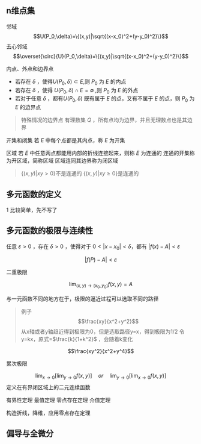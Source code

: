 ## n维点集


邻域
$$U(P_0,\delta)=\{(x,y)|\sqrt{(x-x_0)^2+(y-y_0)^2}\}$$
去心邻域
$$\overset{\circ}{U}(P_0,\delta)=\{(x,y)|\sqrt{(x-x_0)^2+(y-y_0)^2}\}$$

内点、外点和边界点
- 若存在 $\delta$ ，使得$U(P_0,\delta)\subset E$,则 $P_0$ 为 $E$ 的内点
- 若存在 $\delta$ ，使得 $U(P_0,\delta)\cap E=\emptyset$ ,则 $P_0$ 为 $E$ 的外点
- 若对于任意 $\delta$ ，都有$U(P_0,\delta)$ 既有属于 $E$ 的点，又有不属于 $E$ 的点，则 $P_0$ 为 $E$ 的边界点

> 特殊情况的边界点
> 有理数集 $Q$ ，所有点均为边界，并且无理数点也是其边界

开集和闭集
若 $E$ 中每个点都是其内点，称 $E$ 为开集

区域
若 $E$ 中任意两点都能用内部的折线连接起来，则称 $E$ 为连通的
连通的开集称为开区域，简称区域
区域连同其边界称为闭区域

> $\{ (x,y)|xy > 0 \}$不是连通的
> $\{ (x,y)|xy\geq 0 \}$是连通的

## 多元函数的定义


1
比较简单，先不写了




## 多元函数的极限与连续性


任意 $\varepsilon>0$ ，存在 $\delta>0$ ，使得对于 $0<|x-x_0|<\delta$，都有 $|f(x)-A|<\varepsilon$ 


$$|f(P)-A|<\varepsilon$$


二重极限

$$\lim_{(x,y)\rightarrow(x_0,y_0)} f(x,y)=A$$

与一元函数不同的地方在于，极限的逼近过程可以选取不同的路径


> 例子
> $$\frac{xy}{x^2+y^2}$$
> 从x轴或者y轴趋近得到极限为0，但是选取路径y=x，得到极限为1/2
> 令 y=kx，原式=$\frac{k}{1+k^2}$ ，会随着k变化
> 



$$\frac{xy^2}{x^2+y^4}$$

累次极限

$$\lim_{x\rightarrow 0} [\lim_{y\rightarrow 0}f(x,y)] \quad or \quad \lim_{y\rightarrow 0} [\lim_{x\rightarrow 0}f(x,y)]$$
定义在有界闭区域上的二元连续函数

有界性定理
最值定理
零点存在定理
介值定理

构造折线，降维，应用零点存在定理







## 偏导与全微分




